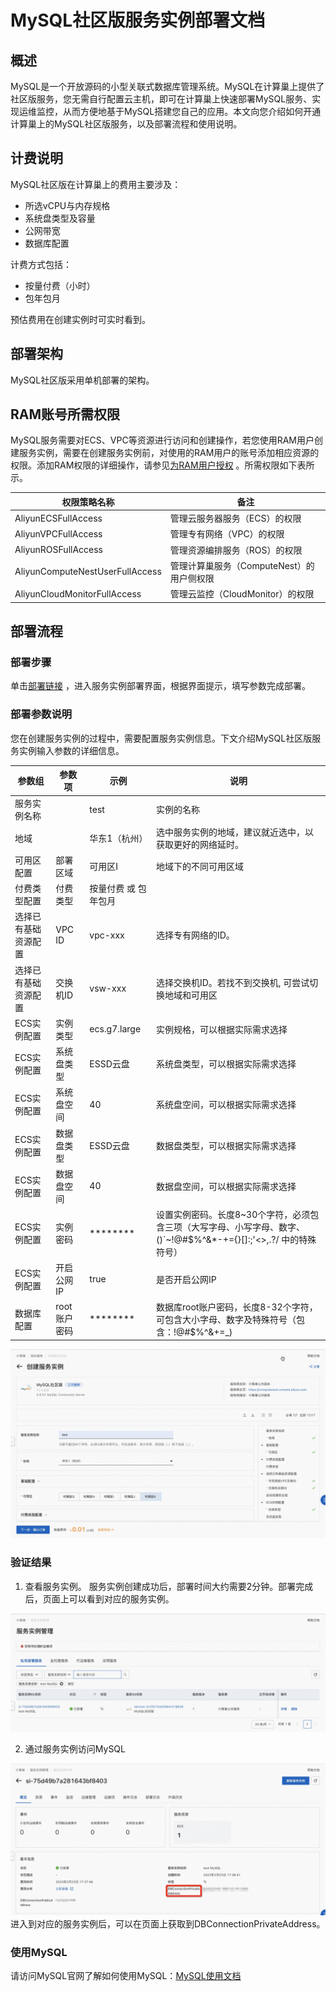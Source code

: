 # MySQL社区版服务实例部署文档

## 概述

MySQL是一个开放源码的小型关联式数据库管理系统。MySQL在计算巢上提供了社区版服务，您无需自行配置云主机，即可在计算巢上快速部署MySQL服务、实现运维监控，从而方便地基于MySQL搭建您自己的应用。本文向您介绍如何开通计算巢上的MySQL社区版服务，以及部署流程和使用说明。

## 计费说明

MySQL社区版在计算巢上的费用主要涉及：

- 所选vCPU与内存规格
- 系统盘类型及容量
- 公网带宽
- 数据库配置

计费方式包括：

- 按量付费（小时）
- 包年包月

预估费用在创建实例时可实时看到。

## 部署架构

MySQL社区版采用单机部署的架构。

## RAM账号所需权限

MySQL服务需要对ECS、VPC等资源进行访问和创建操作，若您使用RAM用户创建服务实例，需要在创建服务实例前，对使用的RAM用户的账号添加相应资源的权限。添加RAM权限的详细操作，请参见[为RAM用户授权](https://help.aliyun.com/document_detail/121945.html)
。所需权限如下表所示。

| 权限策略名称                          | 备注                         |
|---------------------------------|----------------------------|
| AliyunECSFullAccess             | 管理云服务器服务（ECS）的权限           |
| AliyunVPCFullAccess             | 管理专有网络（VPC）的权限             |
| AliyunROSFullAccess             | 管理资源编排服务（ROS）的权限           |
| AliyunComputeNestUserFullAccess | 管理计算巢服务（ComputeNest）的用户侧权限 |
| AliyunCloudMonitorFullAccess    | 管理云监控（CloudMonitor）的权限     |

## 部署流程

### 部署步骤

单击[部署链接](https://computenest.console.aliyun.com/user/cn-hangzhou/serviceInstanceCreate?ServiceId=service-2cf2013cb5084c318628)
，进入服务实例部署界面，根据界面提示，填写参数完成部署。

### 部署参数说明

您在创建服务实例的过程中，需要配置服务实例信息。下文介绍MySQL社区版服务实例输入参数的详细信息。

| 参数组        | 参数项      | 示例           | 说明                                                                        |
|------------|----------|--------------|---------------------------------------------------------------------------|
| 服务实例名称     |          | test         | 实例的名称                                                                     |
| 地域         |          | 华东1（杭州）      | 选中服务实例的地域，建议就近选中，以获取更好的网络延时。                                              |
| 可用区配置      | 部署区域     | 可用区I         | 地域下的不同可用区域                                                                |
| 付费类型配置     | 付费类型     | 按量付费 或 包年包月  |
| 选择已有基础资源配置 | VPC ID   | vpc-xxx      | 选择专有网络的ID。                                                                |
| 选择已有基础资源配置 | 交换机ID    | vsw-xxx      | 选择交换机ID。若找不到交换机, 可尝试切换地域和可用区                                              |
| ECS实例配置    | 实例类型     | ecs.g7.large | 实例规格，可以根据实际需求选择                                                           |
| ECS实例配置    | 系统盘类型    | ESSD云盘       | 系统盘类型，可以根据实际需求选择                                                          |
| ECS实例配置    | 系统盘空间    | 40           | 系统盘空间，可以根据实际需求选择                                                          |
| ECS实例配置    | 数据盘类型    | ESSD云盘       | 数据盘类型，可以根据实际需求选择                                                          |
| ECS实例配置    | 数据盘空间    | 40           | 数据盘空间，可以根据实际需求选择                                                          |
| ECS实例配置    | 实例密码     | ********     | 设置实例密码。长度8~30个字符，必须包含三项（大写字母、小写字母、数字、()`~!@#$%^&*-+={}[]:;'<>,.?/ 中的特殊符号） |
| ECS实例配置    | 开启公网IP   | true         | 是否开启公网IP                                                                  |
| 数据库配置      | root账户密码 | ********     | 数据库root账户密码，长度8-32个字符，可包含大小字母、数字及特殊符号（包含：!@#$%^&+=_)                      |

![1.jpg](1.jpg)

### 验证结果

1. 查看服务实例。
   服务实例创建成功后，部署时间大约需要2分钟。部署完成后，页面上可以看到对应的服务实例。

![2.jpg](2.jpg)

2. 通过服务实例访问MySQL

![3.jpg](3.jpg)
进入到对应的服务实例后，可以在页面上获取到DBConnectionPrivateAddress。

### 使用MySQL

请访问MySQL官网了解如何使用MySQL：[MySQL使用文档](https://dev.mysql.com/doc/)
